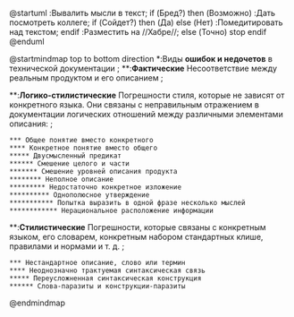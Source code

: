 @startuml
:Вывалить мысли
в текст;
if (Бред?) then (Возможно)
:Дать посмотреть коллеге;
if (Сойдет?) then (Да)
else (Нет)
:Помедитировать над текстом;
endif
:Разместить на //Хабре//;
else (Точно)
stop
endif
@enduml


@startmindmap
top to bottom direction
*:Виды **ошибок и недочетов** в технической документации
;
  **:**Фактические**
Несоответствие 
между реальным продуктом и его описанием
  ;

  **:**Логико-стилистические**
Погрешности стиля, 
которые не зависят от конкретного языка. 
Они связаны с неправильным отражением 
в документации логических отношений
между различными элементами описания:
  ;

    *** Общее понятие вместо конкретного
    **** Конкретное понятие вместо общего
    ***** Двусмысленный предикат
    ****** Смешение целого и части
    ******* Смешение уровней описания продукта
    ******** Неполное описание
    ********* Недостаточно конкретное изложение
    ********** Однополюсное утверждение
    *********** Попытка выразить в одной фразе несколько мыслей
    ************ Нерациональное расположение информации

  **:**Стилистические**
Погрешности, которые связаны с конкретным языком, 
его словарем, конкретным набором стандартных клише, 
правилами и нормами и т. д.
;

    *** Нестандартное описание, слово или термин
    **** Неоднозначно трактуемая синтаксическая связь
    ***** Переусложненная синтаксическая конструкция
    ****** Слова-паразиты и конструкции-паразиты
@endmindmap
